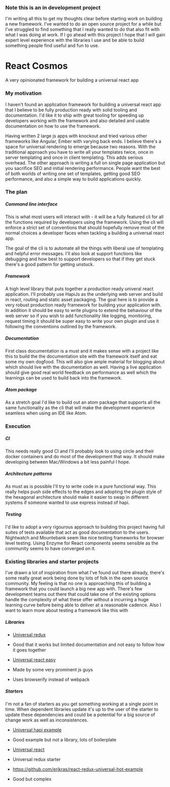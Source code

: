 ### Note this is an in development project

I'm writing all this  to get my thoughts clear before starting work on building a new framework. I've wanted to do an open source project for a while but I've struggled to find something that I really wanted to do that also fit with what I was doing at work. If I go ahead with this project I hope that I will gain expert level experience with the libraries I use and be able to build something people find useful and fun to use.

# React Cosmos
A very opinionated framework for building a universal react app

### My motivation

I haven't found an application framework for building a universal react app that I believe to be fully production ready with solid tooling and documentation.  I'd like it to ship with great tooling for speeding up developers working with the framework and also detailed and usable documentation on how to use the framework. 

Having written 2 large js apps with knockout and tried various other frameworks like Angular, Ember with varying back ends. I believe there's a space for universal rendering to emerge because two reasons. With the traditional approach you have to write all your templates twice, once in server templating and once in client templating.  This adds serious overhead.  The other approach is writing a full on single page application but you sacrifice SEO and initial rendering performance.  People want the best of both worlds of writing one set of templates, getting good SEO performance, and also a simple way to build applications quickly.

### The plan

##### Command line interface

This is what most users will interact with - it will be a fully featured cli for all the functions required by developers using the framework.  Using the cli will enforce a strict set of conventions that should hopefully remove most of the normal choices a developer faces when tackling a building a universal react app.  

The goal of the cli is to automate all the things with liberal use of templating and helpful error messages. I'll also look at support functions like debugging and how best to support developers so that if they get stuck there's a good pattern for getting unstuck.

##### Framework

A high level library that puts together a production ready univeral react application.  I'll probably use HapiJs as the underlying web server and build in react, routing and static asset packaging.  The goal here is to provide a very robust production ready framework for building your application with.  In addition it should be easy to write plugins to extend the behaviour of the web server so if you wish to add functionality like logging, monitoring, request timing it should be super easy to write your own plugin and use it following the conventions outlined by the framework.

##### Documentation

First class documentation is a must and it makes sense with a project like this to build the the documentation site with the framework itself and eat some my own dogfood.  This will also give ample material for blogging about which should live with the documentation as well. Having a live application should give good real world feedback on performance as well which the learnings can be used to build back into the framework.

##### Atom package

As a stretch goal I'd like to build out an atom package that supports all the same functionality as the cli that will make the development experience seamless when using an IDE like Atom.  

### Execution

##### CI

This needs really good CI and I'll probably look to using circle and their docker containers and do most of the development that way. It should make developing between Mac/Windows a bit less painful I hope.

##### Architecture patterns

As must as is possible I'll try to write code in a pure functional way.  This really helps push side effects to the edges and adopting the plugin style of the hexagonal architecture should make it easier to swap in different systems if someone wanted to use express instead of hapi.

##### Testing

I'd like to adopt a very rigourous approach to building this project having full suites of tests available that act as good documentation to the users.  Nightwatch and Mountebank seem like nice testing frameworks for browser level testing.  Using Enzyme for React components seems sensible as the community seems to have converged on it.  

### Existing libraries and starter projects

I've drawn a lot of inspiration from what I've found out there already, there's some really great work being done by lots of folk in the open source community.  My feeling is that no one is approaching this of building a framework that you could launch a big new app with.  There's few development teams out there that could take one of the existing options handle the complexity of what these offer without a incurring a huge learning curve before being able to deliver at a reasonable cadence.  Also I want to learn more about testing a framework like this with 

##### Libraries

- [Universal redux](https://github.com/bdefore/universal-redux)
 - Good that it works but limited documentation and not easy to follow how it goes together

- [Universal react easy](https://github.com/keystonejs/react-easy-universal)
 - Made by some very prominent js guys 
 - Uses browserify instead of webpack

##### Starters

I'm not a fan of starters as you get something working at a single point in time.  When dependent libraries update it's up to the user of the starter to update these dependencies and could be a potential for a big source of change work as well as inconsistences.  

- [Universal hapi example](https://github.com/luandro/hapi-universal-redux)
 - Good example but not a library, lots of boilerplate

- [Universal react](https://github.com/DominicTobias/universal-react)

- Universal redux starter
 - https://github.com/erikras/react-redux-universal-hot-example
 - Good but complex
